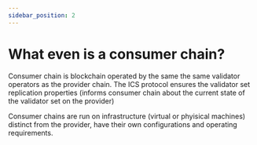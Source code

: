 ```yaml
---
sidebar_position: 2
---
```


# What even is a consumer chain?


Consumer chain is blockchain operated by the same the same validator operators as the provider chain. The ICS protocol ensures the validator set replication properties (informs consumer chain about the current state of the validator set on the provider)

Consumer chains are run on infrastructure (virtual or phyisical machines) distinct from the provider, have their own configurations and operating requirements.

